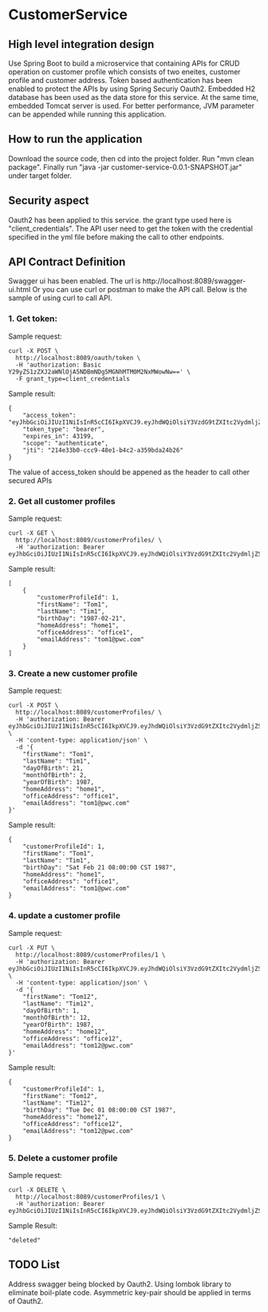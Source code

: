 # CustomerService

## High level integration design

Use Spring Boot to build a microservice that containing APIs for CRUD operation on customer profile which consists of two eneites, customer profile and customer address. Token based authentication has been enabled to protect the APIs by using Spring Securiy Oauth2. Embedded H2 database has been used as the data store for this service. At the same time, embedded Tomcat server is used. For better performance, JVM parameter can be appended while running this application. 

## How to run the application
Download the source code, then cd into the project folder. Run "mvn clean package". Finally run "java -jar customer-service-0.0.1-SNAPSHOT.jar" under target folder. 

## Security aspect
Oauth2 has been applied to this service. the grant type used here is "client_credentials". The API user need to get the token with the credential specified in the yml file before making the call to other endpoints. 

## API Contract Definition
Swagger ui has been enabled. The url is http://localhost:8089/swagger-ui.html
Or you can use curl or postman to make the API call. Below is the sample of using curl to call API.

### 1. Get token:

Sample request:
```
curl -X POST \
  http://localhost:8089/oauth/token \
  -H 'authorization: Basic Y29yZS1zZXJ2aWNlOjA5NDBmNDg5MGNhMTM0M2NxMWowNw==' \
  -F grant_type=client_credentials
```

Sample result:
```
{
    "access_token": "eyJhbGciOiJIUzI1NiIsInR5cCI6IkpXVCJ9.eyJhdWQiOlsiY3VzdG9tZXItc2VydmljZSJdLCJzY29wZSI6WyJhdXRoZW50aWNhdGUiXSwiZXhwIjoxNTIxMTM0OTExLCJqdGkiOiIyMTRlMzNiMC1jY2M5LTQ4ZTEtYjRjMi1hMzU5YmRhMjRiMjYiLCJjbGllbnRfaWQiOiJjb3JlLXNlcnZpY2UifQ.dFzYwDRAy0kxW4OhkO4DYKo3R6LCtEvFXRr29F6Babo",
    "token_type": "bearer",
    "expires_in": 43199,
    "scope": "authenticate",
    "jti": "214e33b0-ccc9-48e1-b4c2-a359bda24b26"
}
```
The value of access_token should be appened as the header to call other secured APIs


### 2. Get all customer profiles

Sample request:
```
curl -X GET \
  http://localhost:8089/customerProfiles/ \
  -H 'authorization: Bearer eyJhbGciOiJIUzI1NiIsInR5cCI6IkpXVCJ9.eyJhdWQiOlsiY3VzdG9tZXItc2VydmljZSJdLCJzY29wZSI6WyJhdXRoZW50aWNhdGUiXSwiZXhwIjoxNTIxMTM0OTExLCJqdGkiOiIyMTRlMzNiMC1jY2M5LTQ4ZTEtYjRjMi1hMzU5YmRhMjRiMjYiLCJjbGllbnRfaWQiOiJjb3JlLXNlcnZpY2UifQ.dFzYwDRAy0kxW4OhkO4DYKo3R6LCtEvFXRr29F6Babo'
```

Sample result:
```
[
    {
        "customerProfileId": 1,
        "firstName": "Tom1",
        "lastName": "Tim1",
        "birthDay": "1987-02-21",
        "homeAddress": "home1",
        "officeAddress": "office1",
        "emailAddress": "tom1@pwc.com"
    }
]
```

### 3. Create a new customer profile

Sample request:
```
curl -X POST \
  http://localhost:8089/customerProfiles/ \
  -H 'authorization: Bearer eyJhbGciOiJIUzI1NiIsInR5cCI6IkpXVCJ9.eyJhdWQiOlsiY3VzdG9tZXItc2VydmljZSJdLCJzY29wZSI6WyJhdXRoZW50aWNhdGUiXSwiZXhwIjoxNTIxMTQ0MzA4LCJqdGkiOiI5MjUzOGE2OC0yMmE2LTQ4ZDQtYWM0Yi0wZWRlMjBjODhlMjAiLCJjbGllbnRfaWQiOiJjb3JlLXNlcnZpY2UifQ.hkUtp7skV7HzPNhBjXc3ZLAEVFNYWpkBnvvuBSCb0SI' \
  -H 'content-type: application/json' \
  -d '{
	"firstName": "Tom1",
	"lastName": "Tim1",
	"dayOfBirth": 21,
	"monthOfBirth": 2,
	"yearOfBirth": 1987,
	"homeAddress": "home1",
	"officeAddress": "office1",
	"emailAddress": "tom1@pwc.com"
}'
```

Sample result:
```
{
    "customerProfileId": 1,
    "firstName": "Tom1",
    "lastName": "Tim1",
    "birthDay": "Sat Feb 21 08:00:00 CST 1987",
    "homeAddress": "home1",
    "officeAddress": "office1",
    "emailAddress": "tom1@pwc.com"
}
```

### 4. update a customer profile

Sample request:
```
curl -X PUT \
  http://localhost:8089/customerProfiles/1 \
  -H 'authorization: Bearer eyJhbGciOiJIUzI1NiIsInR5cCI6IkpXVCJ9.eyJhdWQiOlsiY3VzdG9tZXItc2VydmljZSJdLCJzY29wZSI6WyJhdXRoZW50aWNhdGUiXSwiZXhwIjoxNTIxMTM0OTExLCJqdGkiOiIyMTRlMzNiMC1jY2M5LTQ4ZTEtYjRjMi1hMzU5YmRhMjRiMjYiLCJjbGllbnRfaWQiOiJjb3JlLXNlcnZpY2UifQ.dFzYwDRAy0kxW4OhkO4DYKo3R6LCtEvFXRr29F6Babo' \
  -H 'content-type: application/json' \
  -d '{
	"firstName": "Tom12",
	"lastName": "Tim12",
	"dayOfBirth": 1,
	"monthOfBirth": 12,
	"yearOfBirth": 1987,
	"homeAddress": "home12",
	"officeAddress": "office12",
	"emailAddress": "tom12@pwc.com"
}'
```

Sample result:
```
{
    "customerProfileId": 1,
    "firstName": "Tom12",
    "lastName": "Tim12",
    "birthDay": "Tue Dec 01 08:00:00 CST 1987",
    "homeAddress": "home12",
    "officeAddress": "office12",
    "emailAddress": "tom12@pwc.com"
}
```

### 5. Delete a customer profile 

Sample request:
```
curl -X DELETE \
  http://localhost:8089/customerProfiles/1 \
  -H 'authorization: Bearer eyJhbGciOiJIUzI1NiIsInR5cCI6IkpXVCJ9.eyJhdWQiOlsiY3VzdG9tZXItc2VydmljZSJdLCJzY29wZSI6WyJhdXRoZW50aWNhdGUiXSwiZXhwIjoxNTIxMTM0OTExLCJqdGkiOiIyMTRlMzNiMC1jY2M5LTQ4ZTEtYjRjMi1hMzU5YmRhMjRiMjYiLCJjbGllbnRfaWQiOiJjb3JlLXNlcnZpY2UifQ.dFzYwDRAy0kxW4OhkO4DYKo3R6LCtEvFXRr29F6Babo'
```

Sample Result:
```
"deleted"
```

## TODO List
Address swagger being blocked by Oauth2.
Using lombok library to eliminate boil-plate code.
Asymmetric key-pair should be applied in terms of Oauth2. 
